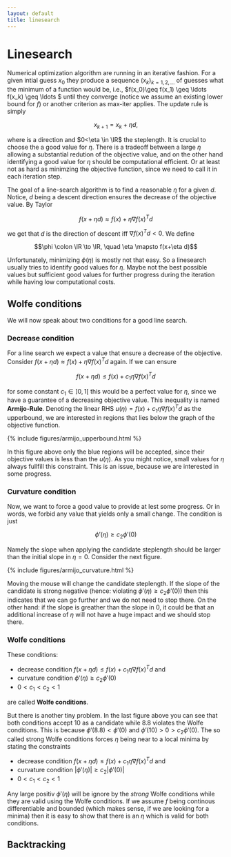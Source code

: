 ```yaml
---
layout: default
title: linesearch
---
```


Linesearch
=====================

Numerical optimization algorithm are running in an iterative fashion. For a given intial guess $x_0$ they produce a sequence $(x_k)_{k=1,2,\ldots}$ of guesses what the minimum of a function would be, i.e., $f(x_0)\geq f(x_1) \geq \ldots f(x_k) \geq \ldots $ until they converge (notice we assume an existing lower bound for $f$) or another criterion as max-iter applies. The update rule is simply

$$x_{k+1}=x_k + \eta d,$$

where is a direction and $0<\eta \in \IR$ the steplength. It is crucial to choose the a good value for $\eta$. There is a tradeoff between a large $\eta$ allowing a substantial redution of the objective value, and on the other hand identifying a good value for $\eta$ should be computational efficient. Or at least not as hard as minimzing the objective function, since we need to call it in each iteration step.

The goal of a line-search algorithm is to find a reasonable $\eta$ for a given $d$. Notice, $d$ being a descent direction ensures the decrease of the objective value. By Taylor

$$f(x+\eta d) \approx f(x) + \eta \nabla f(x)^Td$$

we get that $d$ is the direction of descent iff $\nabla f(x)^Td< 0$. We define 

$$\phi \colon \IR \to \IR, \quad \eta \mapsto  f(x+\eta d)$$

Unfortunately, minimizing $\phi(\eta)$ is mostly not that easy. So a linesearch usually tries to identify good values for $\eta$. Maybe not the best possible values but sufficient good values for further progress during the iteration while having low computational costs.

Wolfe conditions
--------------

We will now speak about two conditions for a good line search.

### Decrease condition
For a line search we expect a value that ensure a decrease of the objective.
Consider $f(x+\eta d) \approx f(x) + \eta \nabla f(x)^Td$ again. If we can ensure 

$$f(x+\eta d) \leq f(x) + c_1\eta \nabla f(x)^Td$$

for some constant $c_1\in ]0,1[$ this would be a perfect value for $\eta$, since we have a guarantee of a decreasing objective value. This inequality is named **Armijo-Rule**. Denoting the linear RHS $u(\eta)=f(x) + c_1\eta \nabla f(x)^Td$ as the upperbound, we are interested in regions that lies below the graph of the objective function.

{% include figures/armijo_upperbound.html %}

In this figure above only the blue regions will be accepted, since their objective values is less than the $u(\eta)$. As you might notice, small values for $\eta$ always fullfill this constraint. This is an issue, because we are interested in some progress. 

### Curvature condition

Now, we want to force a good value to provide at lest some progress. Or in words, we forbid any value that yields only a small change. The condition is just

$$\phi'(\eta) \geq c_2 \phi'(0)$$

Namely the slope when applying the candidate steplength should be larger than the initial slope in $\eta=0$. Consider the next figure.

{% include figures/armijo_curvature.html %}

Moving the mouse will change the candidate steplength.  If the slope of the candidate is strong negative (hence: violating $\phi'(\eta) \geq c_2 \phi'(0)$) then this indicates that we can go further and we do not need to stop there. On the other hand: if the slope is greather than the slope in 0, it could be that an additional increase of $\eta$ will not have a huge impact and we should stop there.

### Wolfe conditions

These conditions:

- decrease condition $f(x+\eta d) \leq f(x) + c_1\eta \nabla f(x)^Td$ and
- curvature condition $\phi'(\eta) \geq c_2 \phi'(0)$
- $0< c_1< c_2 < 1$

are called **Wolfe conditions**.

But there is another tiny problem. In the last figure above you can see that both conditions accept $10$ as a candidate while $8.8$ violates the Wolfe conditions. This is because $\phi'(8.8)< \phi'(0)$ and $\phi'(10)>0>c_2 \phi'(0)$. The so called strong Wolfe conditions forces $\eta$ being near to a local minima by stating the constraints

- decrease condition $f(x+\eta d) \leq f(x) + c_1\eta \nabla f(x)^Td$ and
- curvature condition $\vert \phi'(\eta)\vert \geq c_2 \vert  \phi'(0) \vert$
- $0< c_1< c_2 < 1$

Any large positiv $\phi'(\eta)$ will be ignore by the *strong* Wolfe conditions while they are valid using the Wolfe conditions. If we assume $f$ being continous differentiable and bounded (which makes sense, if we are looking for a minima) then it is easy to show that there is an $\eta$ which is valid for both conditions.

Backtracking
-----------------
